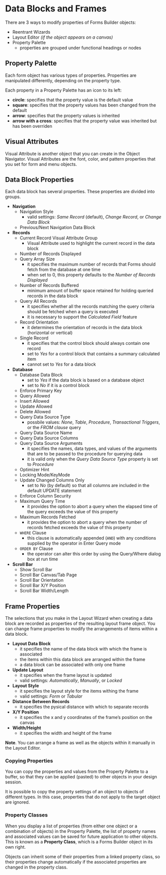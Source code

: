 # Data Blocks and Frames

There are 3 ways to modify properties of Forms Builder objects:
- Reentrant Wizards
- Layout Editor *(if the object appears on a canvas)*
- Property Palette
    - properties are grouped under functional headings or nodes

## Property Palette

Each form object has various types of properties. Properties are manipulated differently, depending on the property type.

Each property in a Property Palette has an icon to its left:
- **circle**: specifies that the property value is the default value
- **square**: specifies that the property values has been changed from the default
- **arrow**: specifies that the property values is inherited
- **arrow with a cross**: specifies that the property value was inherited but has been overriden 

## Visual Attributes

Visual Attribute is another object that you can create in the Object Navigator. Visual Attributes are the font, color, and pattern properties that you set for form and menu objects. 

## Data Block Properties

Each data block has several properties. These properties are divided into groups.

- **Navigation**
    - Navigation Style
        - valid settings: *Same Record* (default), *Change Record*, or *Change Data Block*
    - Previous/Next Navigation Data Block
- **Records**
    - Current Record Visual Attribute Group
        - Visual Attribute used to highlight the current record in the data block
    - Number of Records Displayed
    - Query Array Size
        - it specifies the maximum number of records that Forms should
fetch from the database at one time
        - when set to 0, this property defaults to the *Number of Records Displayed*
    - Number of Records Buffered
        - minimum amount of buffer space retained for holding queried records in the data block
    - Query All Records
        - it specifies whether all the records matching the query criteria should be fetched when a query is executed
        - it is necessary to support the *Calculated Field* feature
    - Record Orientation
        - it determines the orientation of records in the data block (horizontal or vertical)
    - Single Record 
        - it specifies that the control block should always contain one record
        - set to *Yes* for a control block that contains a summary calculated item
        - cannot set to *Yes* for a data block
- **Database**
    - Database Data Block
        - set to *Yes* if the data block is based on a database object
        - set to *No* if it is a control block
    - Enforce Primary Key
    - Query Allowed
    - Insert Allowed
    - Update Allowed
    - Delete Allowed
    - Query Data Source Type
        - possbile values: *None*, *Table*, *Procedure*, *Transactional Triggers*, or the *FROM clause* query
    - Query Data Source Name
    - Query Data Source Columns
    - Query Data Source Arguments
        - it specifies the names, data types, and values of the arguments that are to be passed to the procedure for querying data
        - it is valid only when the *Query Data Source Type* property is set to *Procedure*
    - Optimizer Hint
    - Locking Mode/KeyMode
    - Update Changed Columns Only
        - set to *No* (by default) so that all columns are included in the default UPDATE statement
    - Enforce Column Security
    - Maximum Query Time
        - it provides the option to abort a query when the elapsed time
of the query exceeds the value of this property
    - Maximum Records Fetched
        - it provides the option to abort a query when the number
of records fetched exceeds the value of this property
    - ```WHERE``` Clause
        - this clause is automatically appended (```AND```) with any conditions supplied by the operator in Enter Query mode
    - ```ORDER BY``` Clause
        - the operator can alter this order by using the Query/Where dialog box at run time
- **Scroll Bar**
    - Show Scroll Bar
    - Scroll Bar Canvas/Tab Page
    - Scroll Bar Orientation
    - Scroll Bar X/Y Position
    - Scroll Bar Width/Length

## Frame Properties

The selections that you make in the Layout Wizard when creating a data block are recorded as properties of the resulting layout frame object. You can change frame properties to modify the arrangements of items within a data block.

- **Layout Data Block**
    - it specifies the name of the data block with which the frame is
associated
    - the items within this data block are arranged within the frame
    - a data block can be associated with only one frame
- **Update Layout**
    - it specifies when the frame layout is updated
    - valid settings: *Automatically*, *Manually*, or *Locked*
- **Layout Style**
    - it specifies the layout style for the items withing the frame
    - valid settings: *Form* or *Tabular*
- **Distance Between Records**
    - it specifies the pysical distance with which to separate records
- **X/Y Position**
    - it specifies the x and y coordinates of the frame’s position on the canvas
- **Width/Height**
    - it specifies the width and height of the frame

**Note**. You can arrange a frame as well as the objects within it manually in the Layout Editor.

### Copying Properties

You can copy the properties and values from the Property Palette to a buffer, so that they can be applied (pasted) to other objects in your design session.

It is possible to copy the property settings of an object to objects of different types. In this case, properties that do not apply to the target object are ignored.

### Property Classes

When you display a list of properties (from either one object or a combination of objects) in the Property Palette, the list of property names and associated values can be saved for future application to other objects. This is known as a **Property Class**, which is a Forms Builder object in its own right.

Objects can inherit some of their properties from a linked property class, so their properties change automatically if the associated properties are changed in the property class.